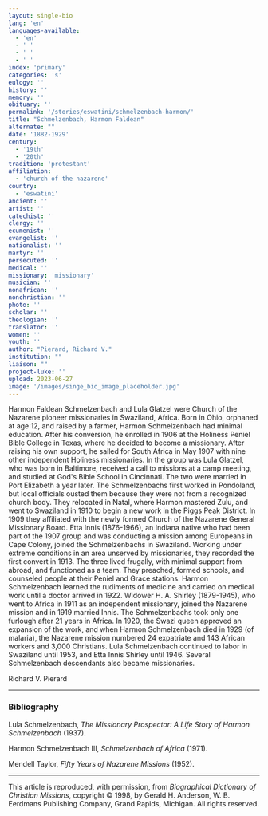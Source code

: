 ```yaml
---
layout: single-bio
lang: 'en'
languages-available:
  - 'en'
  - ' '
  - ' '
  - ' '
index: 'primary'
categories: 's'
eulogy: ''
history: ''
memory: ''
obituary: ''
permalink: '/stories/eswatini/schmelzenbach-harmon/'
title: "Schmelzenbach, Harmon Faldean"
alternate: ""
date: '1882-1929'
century:
  - '19th'
  - '20th'
tradition: 'protestant'
affiliation:
  - 'church of the nazarene'
country:
  - 'eswatini'
ancient: ''
artist: ''
catechist: ''
clergy: ''
ecumenist: ''
evangelist: ''
nationalist: ''
martyr: ''
persecuted: ''
medical: ''
missionary: 'missionary'
musician: ''
nonafrican: ''
nonchristian: ''
photo: ''
scholar: ''
theologian: ''
translator: ''
women: ''
youth: ''
author: "Pierard, Richard V."
institution: ""
liaison: ""
project-luke: ''
upload: 2023-06-27
image: '/images/singe_bio_image_placeholder.jpg'
---
```


Harmon Faldean Schmelzenbach and Lula Glatzel were Church of the Nazarene pioneer missionaries in Swaziland, Africa. Born in Ohio, orphaned at age 12, and raised by a farmer, Harmon Schmelzenbach had minimal education. After his conversion, he enrolled in 1906 at the Holiness Peniel Bible College in Texas, where he decided to become a missionary. After raising his own support, he sailed for South Africa in May 1907 with nine other independent Holiness missionaries. In the group was Lula Glatzel, who was born in Baltimore, received a call to missions at a camp meeting, and studied at God's Bible School in Cincinnati. The two were married in Port Elizabeth a year later. The Schmelzenbachs first worked in Pondoland, but local officials ousted them because they were not from a recognized church body. They relocated in Natal, where Harmon mastered Zulu, and went to Swaziland in 1910 to begin a new work in the Piggs Peak District. In 1909 they affiliated with the newly formed Church of the Nazarene General Missionary Board. Etta Innis (1876-1966), an Indiana native who had been part of the 1907 group and was conducting a mission among Europeans in Cape Colony, joined the Schmelzenbachs in Swaziland. Working under extreme conditions in an area unserved by missionaries, they recorded the first convert in 1913. The three lived frugally, with minimal support from abroad, and functioned as a team. They preached, formed schools, and counseled people at their Peniel and Grace stations. Harmon Schmelzenbach learned the rudiments of medicine and carried on medical work until a doctor arrived in 1922. Widower H. A. Shirley (1879-1945), who went to Africa in 1911 as an independent missionary, joined the Nazarene mission and in 1919 married Innis. The Schmelzenbachs took only one furlough after 21 years in Africa. In 1920, the Swazi queen approved an expansion of the work, and when Harmon Schmelzenbach died in 1929 (of malaria), the Nazarene mission numbered 24 expatriate and 143 African workers and 3,000 Christians. Lula Schmelzenbach continued to labor in Swaziland until 1953, and Etta Innis Shirley until 1946. Several Schmelzenbach descendants also became missionaries.

Richard V. Pierard

---
### Bibliography
Lula Schmelzenbach, *The Missionary Prospector: A Life Story of Harmon Schmelzenbach* (1937).

Harmon Schmelzenbach III, *Schmelzenbach of Africa* (1971).

Mendell Taylor, *Fifty Years of Nazarene Missions* (1952).

---

This article is reproduced, with permission, from *Biographical Dictionary of Christian Missions*, copyright © 1998, by Gerald H. Anderson, W. B. Eerdmans Publishing Company, Grand Rapids, Michigan. All rights reserved.
